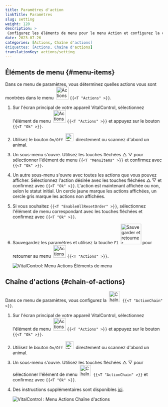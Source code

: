 ```yaml
---
title: Paramètres d'action
linkTitle: Paramètres
slug: setting
weight: 120
description: >
 Configurez les éléments de menu pour le menu Action et configurez la chaîne d'actions
date: 2023-07-26
catégories: [Actions, Chaîne d'actions]
étiquettes: [Actions, Chaîne d'actions]
translationKey: actions/setting
---
```

## Éléments de menu {#menu-items}

Dans ce menu de paramètres, vous déterminez quelles actions vous sont montrées dans le menu &nbsp;<img src="/icons/actions.svg" width="40" align="bottom" alt="Actions" /> `{{<T "Actions" >}}`.

1. Sur l'écran principal de votre appareil VitalControl, sélectionnez l'élément de menu &nbsp;<img src="/icons/actions.svg" width="40" align="bottom" alt="Actions" /> `{{<T "Actions" >}}` et appuyez sur le bouton `{{<T "Ok" >}}`.

2. Utilisez le bouton `On/Off` &nbsp;<img src="/icons/gear.svg" width="25" align="bottom" alt="Chaîne d'actions" />&nbsp; directement ou scannez d'abord un animal.

3. Un sous-menu s'ouvre. Utilisez les touches fléchées △ ▽ pour sélectionner l'élément de menu `{{<T "MenuItems" >}}` et confirmez avec `{{<T "Ok" >}}`.

4. Un autre sous-menu s'ouvre avec toutes les actions que vous pouvez afficher. Sélectionnez l'action désirée avec les touches fléchées △ ▽ et confirmez avec `{{<T "Ok" >}}`. L'action est maintenant affichée ou non, selon le statut initial. Un cercle jaune marque les actions affichées, un cercle gris marque les actions non affichées.

5. Si vous souhaitez `{{<T "EnableAllResetOrder" >}}`, sélectionnez l'élément de menu correspondant avec les touches fléchées et confirmez avec `{{<T "Ok" >}}`.

6. Sauvegardez les paramètres et utilisez la touche `F1` &nbsp;<img src="/icons/footer/save_exit.svg" width="65" align="bottom" alt="Sauvegarder et retourner" /> pour retourner au menu &nbsp;<img src="/icons/actions.svg" width="40" align="bottom" alt="Actions" /> `{{<T "Actions" >}}`.

    ![VitalControl: Menu Actions Éléments de menu](../images/menu.png "Éléments de menu")

## Chaîne d'actions {#chain-of-actions} 

Dans ce menu de paramètres, vous configurez la &nbsp;<img src="/icons/actions/action-chain.svg" width="35" align="bottom" alt="Chaîne d'actions" />&nbsp; `{{<T "ActionChain" >}}`.

1. Sur l'écran principal de votre appareil VitalControl, sélectionnez l'élément de menu &nbsp;<img src="/icons/actions.svg" width="40" align="bottom" alt="Actions" /> `{{<T "Actions" >}}` et appuyez sur le bouton `{{<T "Ok" >}}`.

2. Utilisez le bouton `On/Off` &nbsp;<img src="/icons/gear.svg" width="25" align="bottom" alt="Chaîne d'actions" />&nbsp; directement ou scannez d'abord un animal.

3. Un sous-menu s'ouvre. Utilisez les touches fléchées △ ▽ pour sélectionner l'élément de menu &nbsp;<img src="/icons/actions/action-chain.svg" width="35" align="bottom" alt="Chaîne d'actions" />&nbsp; `{{<T "ActionChain" >}}` et confirmez avec `{{<T "Ok" >}}`.

4. Des instructions supplémentaires sont disponibles [ici](/fr/docs/chain-of-actions/).

    ![VitalControl : Menu Actions Chaîne d'actions](../images/chainofactions.png "Chaîne d'actions")
